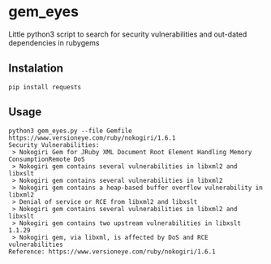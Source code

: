 # gem_eyes
Little python3 script to search for security vulnerabilities and out-dated dependencies in rubygems


## Instalation
```
pip install requests
```
## Usage
```
python3 gem_eyes.py --file Gemfile
https://www.versioneye.com/ruby/nokogiri/1.6.1
Security Vulnerabilities:
 > Nokogiri Gem for JRuby XML Document Root Element Handling Memory ConsumptionRemote DoS
 > Nokogiri gem contains several vulnerabilities in libxml2 and libxslt
 > Nokogiri gem contains several vulnerabilities in libxml2
 > Nokogiri gem contains a heap-based buffer overflow vulnerability in libxml2
 > Denial of service or RCE from libxml2 and libxslt
 > Nokogiri gem contains several vulnerabilities in libxml2 and libxslt
 > Nokogiri gem contains two upstream vulnerabilities in libxslt 1.1.29
 > Nokogiri gem, via libxml, is affected by DoS and RCE vulnerabilities
Reference: https://www.versioneye.com/ruby/nokogiri/1.6.1
```
